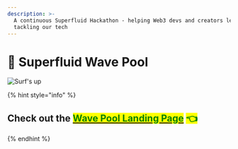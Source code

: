 ```yaml
---
description: >-
  A continuous Superfluid Hackathon - helping Web3 devs and creators level up by
  tackling our tech
---
```


# 🌊 Superfluid Wave Pool

![Surf's up](../.gitbook/assets/waves-illustration.png)

{% hint style="info" %}
## Check out the [<mark style="color:green;">**Wave Pool Landing Page**</mark>](https://www.superfluid.finance/wave-pool) <mark style="color:green;">**👈**</mark>
{% endhint %}
